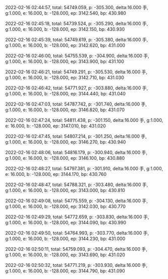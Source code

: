 2022-02-16 02:44:57, total: 54749.059, p: -305.300, delta:16.000 手, g:1.000, e: 16.000, b: -128.000, ep: 3142.540, bp: 430.980

2022-02-16 02:45:18, total: 54739.524, p: -305.290, delta:16.000 手, g:1.000, e: 16.000, b: -128.000, ep: 3142.150, bp: 430.930

2022-02-16 02:45:39, total: 54749.619, p: -305.380, delta:16.000 手, g:1.000, e: 16.000, b: -128.000, ep: 3142.620, bp: 431.000

2022-02-16 02:46:00, total: 54755.539, p: -304.900, delta:16.000 手, g:1.000, e: 16.000, b: -128.000, ep: 3143.900, bp: 431.100

2022-02-16 02:46:21, total: 54749.291, p: -305.530, delta:16.000 手, g:1.000, e: 16.000, b: -128.000, ep: 3142.710, bp: 431.030

2022-02-16 02:46:42, total: 54771.927, p: -303.880, delta:16.000 手, g:1.000, e: 16.000, b: -128.000, ep: 3144.440, bp: 431.040

2022-02-16 02:47:03, total: 54787.742, p: -301.740, delta:16.000 手, g:1.000, e: 16.000, b: -128.000, ep: 3146.820, bp: 431.070

2022-02-16 02:47:24, total: 54811.438, p: -301.150, delta:16.000 手, g:1.000, e: 16.000, b: -128.000, ep: 3147.010, bp: 431.020

2022-02-16 02:47:45, total: 54807.214, p: -301.250, delta:16.000 手, g:1.000, e: 16.000, b: -128.000, ep: 3146.270, bp: 430.940

2022-02-16 02:48:06, total: 54816.179, p: -300.940, delta:16.000 手, g:1.000, e: 16.000, b: -128.000, ep: 3146.100, bp: 430.880

2022-02-16 02:48:27, total: 54797.381, p: -301.910, delta:16.000 手, g:1.000, e: 16.000, b: -128.000, ep: 3144.170, bp: 430.760

2022-02-16 02:48:47, total: 54788.321, p: -303.480, delta:16.000 手, g:1.000, e: 16.000, b: -128.000, ep: 3143.000, bp: 430.810

2022-02-16 02:49:08, total: 54775.559, p: -304.130, delta:16.000 手, g:1.000, e: 16.000, b: -128.000, ep: 3142.030, bp: 430.770

2022-02-16 02:49:29, total: 54772.659, p: -303.830, delta:16.000 手, g:1.000, e: 16.000, b: -128.000, ep: 3144.090, bp: 430.990

2022-02-16 02:49:50, total: 54764.993, p: -303.770, delta:16.000 手, g:1.000, e: 16.000, b: -128.000, ep: 3144.230, bp: 431.000

2022-02-16 02:50:11, total: 54759.093, p: -304.470, delta:16.000 手, g:1.000, e: 16.000, b: -128.000, ep: 3143.690, bp: 431.020

2022-02-16 02:50:32, total: 54771.219, p: -303.930, delta:16.000 手, g:1.000, e: 16.000, b: -128.000, ep: 3144.790, bp: 431.090